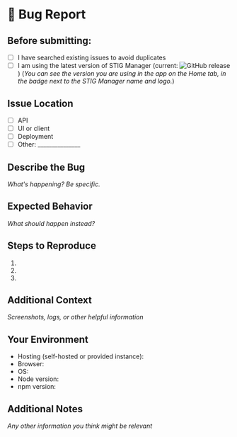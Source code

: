 # 🐞 Bug Report

## Before submitting:
- [ ] I have searched existing issues to avoid duplicates
- [ ] I am using the latest version of STIG Manager (current: ![GitHub release](https://img.shields.io/github/v/release/NUWCDIVNPT/stig-manager?label=%20)) (_You can see the version you are using in the app on the Home tab, in the badge next to the STIG Manager name and logo._)

## Issue Location
- [ ] API
- [ ] UI or client
- [ ] Deployment
- [ ] Other: _______________

## Describe the Bug
*What's happening? Be specific.*

## Expected Behavior
*What should happen instead?*

## Steps to Reproduce
1. 
2. 
3. 

## Additional Context
*Screenshots, logs, or other helpful information*

## Your Environment
- Hosting (self-hosted or provided instance):
- Browser:
- OS:
- Node version:
- npm version:

## Additional Notes
*Any other information you think might be relevant*
